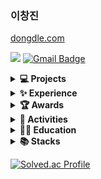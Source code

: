 ### 이창진
<a href= "https://dongdle.com">dongdle.com</a>

<a href="https://wooden-tricorne-536.notion.site/Portfolio-8cc1a0154eb14a7a8eb25cb65e639fbf" target="_blank"><img src="https://img.shields.io/badge/Notion-000000?style=flat-square&logo=notion&logoColor=white"/></a>
[![Gmail Badge](https://img.shields.io/badge/Gmail-d14836?style=flat-square&logo=Gmail&logoColor=white&link=mailto:zw791116@gmail.com)](mailto:changjini32@gmail.com)

<!--프로젝트-->
<details>
  <summary><b>💻 Projects</b></summary>
  <ul>
    <li>
      (<a href= "https://dongdle.com"><b>dongdle.com</b></a>)&nbsp&nbsp동아리 관리 플랫폼 <b>"동들"</b> 개발 및 런칭(팀장/프론트엔드), 2022.10 - current
    </li>
    <li>
      (<a href = "https://teammagnus.net"><b>teammagnus.net</b></a>)&nbsp&nbsp<a href = "https://github.com/TEAM-MAGNUS/MAGNUS">동아리 출석 관리 사이트 개발 및 운영, 2022.09 - current</a>  
    </li>
    <li>
      <a>헬프콜 Android 애플리케이션 개발 외주(1차), 2023.11 - 2023.12</a>
    </li>
     <li>
      <a>헬프콜 Android/iOS 애플리케이션 개발 외주(2차), 2024.06 - 2024.09</a>
    </li>
    <li>
      <a href= "https://github.com/CSID-DGU/2023-2-CECD3-Release-8">장구 연습을 위한 AI 모델 개발, 2023.10 - 2023.12</a>
    </li>
    <li>
      <a href = "https://github.com/HANSORI-DONGGUK/HANSORI">학과 소모임 사이트 개발, 2021.08 - 2022.09</a>  
    </li>
    <li>
      <a href = "https://github.com/CSID-DGU/2021-2-OSSP1-NotScary-2">캠을 이용한 비대면 학습 중 자세 교정 시스템 개발, 2021</a>
    </li>
    <li>
      <a href = "https://github.com/SWEAP2021/SWE_SWEAP">주식 모의투자 및 경진대회 시스템 개발, 2021</a>
    </li>
    <li>
      <a href= "https://github.com/changnos/Face-Encryption-Decryption-In-Video">지능형 CCTV를 위한 영상 내 특정부분 암호화 및 복호화 연구, 2021</a>
    </li>
  </ul>
</details>

<!--경험-->
<details>
  <summary><b>✨ Experience </b></summary>
  <ul>
    <li>
      <a>
        2023 동국대학교 창업지원 팀 선발 및 캠퍼스타운 입주, 2023.05 - 2023.12
      </a>
    </li>
    <li>
        동국대학교 창업동아리 <b><MACLE></b> 팀장, 2023.04 - 2023.12
    </li>
    <li>
      <a>
        프로그래밍기초와실습 조교 활동(실습문제 제작 및 수업 진행), 2021
      </a>
    </li>
    <li>
      <a>
        동국대학교 컴퓨터공학과 소모임 활동, 2019.03 - 2024.02
      </a>
    </li>
  </ul>
</details>

<!--수상내역-->
<details>
  <summary><b>🏆 Awards</b></summary>
  <ul>
    <li>
      <a>
        2023년도 겨울 ICIP&캡스톤디자인 결과발표회 <b>인기상 수상</b>, 2023.12
      </a>
    </li>
    <li>
      <a>
        동국대학교 캠퍼스타운 입주 경진대회 최종 입주기업 선정 <b></b>, 2023.05
      </a>
    </li>
  </ul>
</details>
      
<!--기타활동-->
<details>
  <summary><b>🌟 Activities</b></summary>
  <ul>
    <li>
      <a>
        동국대학교 공과대 풍물패 '한소리' 활동, 2019.03 - 2024.02
      </a>
    </li>
    <li>
      <a>
        동국대학교 클래식기타 동아리 '현여울' 활동, 2019.03 - 2024.02
      </a>
    </li>
    <li>
      <a>
        대학생 주짓수 연합 동아리 '팀마그누스' 운영진 및 코치 활동, 2021.12 - current
      </a>
    </li>
  </ul>
</details>

<!--학력-->
<details>
  <summary><b>👩‍🏫 Education</b></summary>
  <ul>
    <li>
      <a>
        동국대학교 컴퓨터공학과, 2019.03 - 2024.08
      </a>
    </li>
  </ul>
</details>

<details>
  <summary><b>📚 Stacks</b></summary>
  <ul>
    <li>
      <a>
        <b>Strong</b>
        <br/>
        <a>React / React Native / JavaScript / Node.js / Redux / MySQL</a>
      </a>
    </li>
    <li>
      <a>
        <b>Knowledgeable</b>
        <br/>
        <a>C++ / Python</a>
      </a>
    </li>
    <li>
      <a>
        <b>ETC</b>
        <br/>
        <a>Git / Figma / Notion / AWS</a>
      </a>
    </li>
  </ul>
</details>

[![Solved.ac Profile](http://mazassumnida.wtf/api/v2/generate_badge?boj=changjin0605)](https://solved.ac/changjin0605/)
